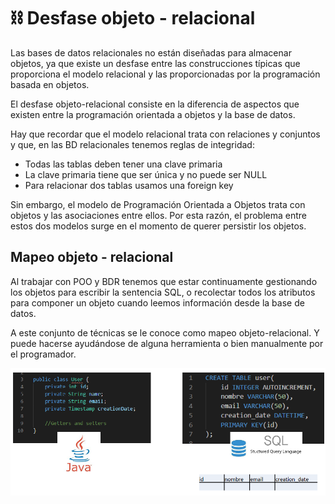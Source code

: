 # ⛓️ Desfase objeto - relacional

Las bases de datos relacionales no están diseñadas para almacenar objetos, ya que existe un desfase entre las construcciones típicas que proporciona el modelo relacional y las proporcionadas por la programación basada en objetos.

El desfase objeto-relacional consiste en la diferencia de aspectos que existen entre la programación orientada a objetos y la base de datos.

Hay que recordar que el modelo relacional trata con relaciones y conjuntos y que, en las BD relacionales tenemos reglas de integridad:

+ Todas las tablas deben tener una clave primaria
+ La clave primaria tiene que ser única y no puede ser NULL
+ Para relacionar dos tablas usamos una foreign key

Sin embargo, el modelo de Programación Orientada a Objetos trata con objetos y las asociaciones entre ellos. Por esta razón, el problema entre estos dos modelos surge en el momento de querer persistir los objetos.

## Mapeo objeto - relacional

Al trabajar con POO y BDR tenemos que estar continuamente gestionando los objetos para escribir la sentencia SQL, o recolectar todos los atributos para componer un objeto cuando leemos información desde la base de datos.

A este conjunto de técnicas se le conoce como mapeo objeto-relacional. Y puede hacerse ayudándose de alguna herramienta o bien manualmente por el programador.

![mapeo](../img/ud2/3persistence.png)
